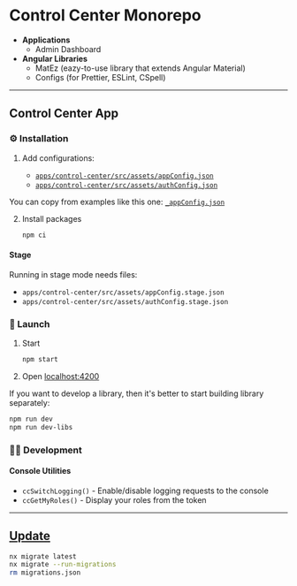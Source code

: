 # Control Center Monorepo

- **Applications**
    - Admin Dashboard
- **Angular Libraries**
    - MatEz (eazy-to-use library that extends Angular Material)
    - Configs (for Prettier, ESLint, CSpell)

---

## Control Center App

### ⚙️ Installation

1. Add configurations:

    - [`apps/control-center/src/assets/appConfig.json`](./apps/control-center/src/assets/_appConfig.json)
    - [`apps/control-center/src/assets/authConfig.json`](./apps/control-center/src/assets/_authConfig.json)

You can copy from examples like this one: [`_appConfig.json`](./apps/control-center/src/assets/_appConfig.json)

2. Install packages
    ```sh
    npm ci
    ```

#### Stage

Running in stage mode needs files:

- `apps/control-center/src/assets/appConfig.stage.json`
- `apps/control-center/src/assets/authConfig.stage.json`

### 🚀 Launch

1. Start
    ```sh
    npm start
    ```
2. Open [localhost:4200](http://localhost:4200/)

If you want to develop a library, then it's better to start building library separately:

```sh
npm run dev
npm run dev-libs
```

### 👩‍💻 Development

#### Console Utilities

- `ccSwitchLogging()` - Enable/disable logging requests to the console
- `ccGetMyRoles()` - Display your roles from the token

---

## [Update](https://nx.dev/features/automate-updating-dependencies#automate-updating-dependencies)

```sh
nx migrate latest
nx migrate --run-migrations
rm migrations.json
```
